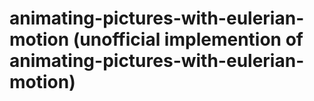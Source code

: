 # animating-pictures-with-eulerian-motion (unofficial implemention of animating-pictures-with-eulerian-motion)



